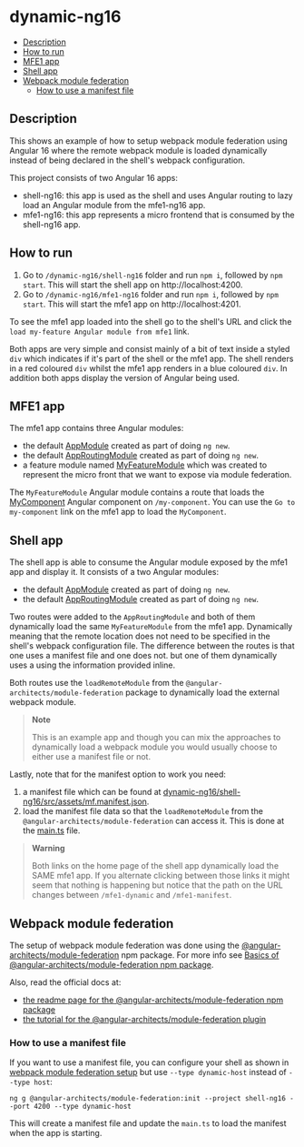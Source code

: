 # dynamic-ng16

- [Description](#description)
- [How to run](#how-to-run)
- [MFE1 app](#mfe1-app)
- [Shell app](#shell-app)
- [Webpack module federation](#webpack-module-federation)
  - [How to use a manifest file](#how-to-use-a-manifest-file)

## Description

This shows an example of how to setup webpack module federation using Angular 16 where the remote webpack module is loaded dynamically instead of being declared in the shell's webpack configuration. 

This project consists of two Angular 16 apps:
- shell-ng16: this app is used as the shell and uses Angular routing to lazy load an Angular module from the mfe1-ng16 app. 
- mfe1-ng16: this app represents a micro frontend that is consumed by the shell-ng16 app.

## How to run

1) Go to `/dynamic-ng16/shell-ng16` folder and run `npm i`, followed by `npm start`. This will start the shell app on http://localhost:4200.
2) Go to `/dynamic-ng16/mfe1-ng16` folder and run `npm i`, followed by `npm start`. This will start the mfe1 app on http://localhost:4201.

To see the mfe1 app loaded into the shell go to the shell's URL and click the `load my-feature Angular module from mfe1` link. 

Both apps are very simple and consist mainly of a bit of text inside a styled `div` which indicates if it's part of the shell or the mfe1 app. The shell renders in a red coloured `div` whilst the mfe1 app renders in a blue coloured `div`. In addition both apps display the version of Angular being used.

## MFE1 app

The mfe1 app contains three Angular modules:
- the default [AppModule](/code-demos/dynamic-ng16/mfe1-ng16/src/app/app.module.ts) created as part of doing `ng new`.
- the default [AppRoutingModule](/code-demos/dynamic-ng16/mfe1-ng16/src/app/app-routing.module.ts) created as part of doing `ng new`.
- a feature module named [MyFeatureModule](/code-demos/dynamic-ng16/mfe1-ng16/src/app/my-feature/my-feature.module.ts) which was created to represent the micro front that we want to expose via module federation.

The `MyFeatureModule` Angular module contains a route that loads the [MyComponent](/code-demos/dynamic-ng16/mfe1-ng16/src/app/my-feature/my-component/my-component.component.ts) Angular component on `/my-component`. You can use the `Go to my-component` link on the mfe1 app to load the `MyComponent`.

## Shell app

The shell app is able to consume the Angular module exposed by the mfe1 app and display it. It consists of a two Angular modules:
- the default [AppModule](/code-demos/dynamic-ng16/shell-ng16/src/app/app.module.ts) created as part of doing `ng new`.
- the default [AppRoutingModule](/code-demos/dynamic-ng16/shell-ng16/src/app/app-routing.module.ts) created as part of doing `ng new`.

Two routes were added to the `AppRoutingModule` and both of them dynamically load the same `MyFeatureModule` from the mfe1 app. Dynamically meaning that the remote location does not need to be specified in the shell's webpack configuration file. The difference between the routes is that one uses a manifest file and one does not. but one of them dynamically uses a using the information provided inline.

Both routes use the `loadRemoteModule` from the `@angular-architects/module-federation` package to dynamically load the external webpack module.

> **Note**
>
> This is an example app and though you can mix the approaches to dynamically load a webpack module you would usually choose to either use a manifest file or not.

Lastly, note that for the manifest option to work you need:

1) a manifest file which can be found at [dynamic-ng16/shell-ng16/src/assets/mf.manifest.json](/code-demos/dynamic-ng16/shell-ng16/src/assets/mf.manifest.json). 
2) load the manifest file data so that the `loadRemoteModule` from the `@angular-architects/module-federation` can access it. This is done at the [main.ts](/code-demos/dynamic-ng16/shell-ng16/src/main.ts) file.

> **Warning**
>
> Both links on the home page of the shell app dynamically load the SAME mfe1 app. If you alternate clicking between those links it might seem that nothing is happening but notice that the path on the URL changes between `/mfe1-dynamic` and `/mfe1-manifest`.
>

## Webpack module federation

The setup of webpack module federation was done using the [@angular-architects/module-federation](https://www.npmjs.com/package/@angular-architects/module-federation) npm package. For more info see [Basics of @angular-architects/module-federation npm package](/docs/basics-angular-architects.md).

Also, read the official docs at:
- [the readme page for the @angular-architects/module-federation npm package](https://www.npmjs.com/package/@angular-architects/module-federation?activeTab=readme)
- [the tutorial for the @angular-architects/module-federation plugin](https://github.com/angular-architects/module-federation-plugin/blob/main/libs/mf/tutorial/tutorial.md)

### How to use a manifest file

If you want to use a manifest file, you can configure your shell as shown in [webpack module federation setup](/docs/basics-angular-architects.md#webpack-module-federation-setup) but use `--type dynamic-host` instead of `--type host`:

```
ng g @angular-architects/module-federation:init --project shell-ng16 --port 4200 --type dynamic-host
```

This will create a manifest file and update the `main.ts` to load the manifest when the app is starting.

